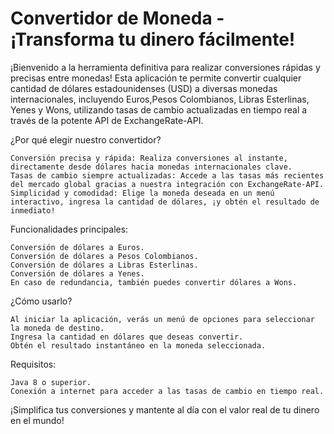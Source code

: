 # Convertidor de Moneda - ¡Transforma tu dinero fácilmente!

¡Bienvenido a la herramienta definitiva para realizar conversiones rápidas y precisas entre monedas! Esta aplicación te permite convertir cualquier cantidad de dólares estadounidenses (USD) a diversas monedas internacionales, incluyendo Euros,Pesos Colombianos, Libras Esterlinas, Yenes y Wons, utilizando tasas de cambio actualizadas en tiempo real a través de la potente API de ExchangeRate-API.

¿Por qué elegir nuestro convertidor?

    Conversión precisa y rápida: Realiza conversiones al instante, directamente desde dólares hacia monedas internacionales clave.
    Tasas de cambio siempre actualizadas: Accede a las tasas más recientes del mercado global gracias a nuestra integración con ExchangeRate-API.
    Simplicidad y comodidad: Elige la moneda deseada en un menú interactivo, ingresa la cantidad de dólares, ¡y obtén el resultado de inmediato!

Funcionalidades principales:

    Conversión de dólares a Euros.
    Conversión de dólares a Pesos Colombianos.
    Conversión de dólares a Libras Esterlinas.
    Conversión de dólares a Yenes.    
    En caso de redundancia, también puedes convertir dólares a Wons.

¿Cómo usarlo?

    Al iniciar la aplicación, verás un menú de opciones para seleccionar la moneda de destino.
    Ingresa la cantidad en dólares que deseas convertir.
    Obtén el resultado instantáneo en la moneda seleccionada.

Requisitos:

    Java 8 o superior.
    Conexión a internet para acceder a las tasas de cambio en tiempo real.

¡Simplifica tus conversiones y mantente al día con el valor real de tu dinero en el mundo!